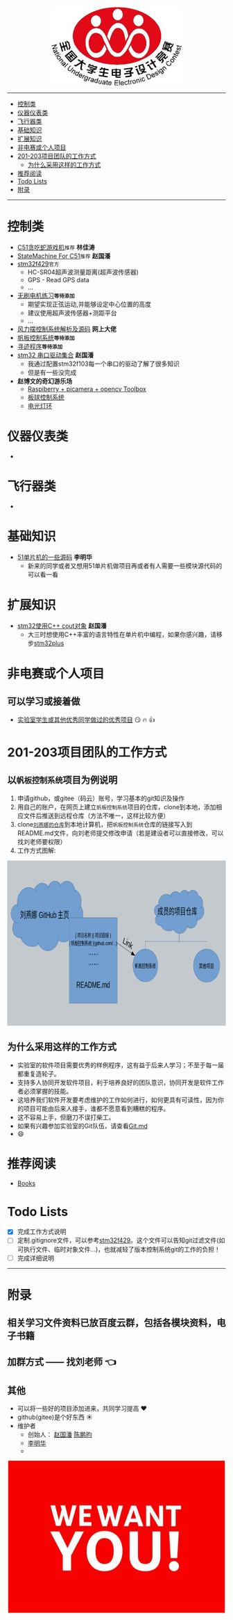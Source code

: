 <div align=center><img width="300" height="180" src="./picture/pic.jpg"/></div>

---

- [控制类](#控制类)
- [仪器仪表类](#仪器仪表类)
- [飞行器类](#飞行器类)
- [基础知识](#基础知识)
- [扩展知识](#扩展知识)
- [非电赛或个人项目](#非电赛比赛或个人项目添加)
- [201-203项目团队的工作方式](#201-203项目团队的工作方式)
    - [为什么采用这样的工作方式](#为什么采用这样的工作方式)
- [推荐阅读](#推荐阅读)
- [Todo Lists](#todo-lists)
- [附录](#附录)

---
# 控制类
- [C51贪吃蛇游戏机](https://github.com/ywg121020/51_sanke_game)`推荐` **林佳涛**
- [StateMachine For C51](https://gitee.com/ZhaoGuoPan/c51_state_machine)`推荐` **赵国潘**
- [stm32f429](https://github.com/MaJerle/stm32f429)`官方`
    - HC-SR04超声波测量距离(超声波传感器)
    - GPS - Read GPS data
    - ...
- [无刷电机练习]()**`等待添加`**
    - 期望实现正弦运动,并能够设定中心位置的高度
    - 建议使用超声波传感器+测距平台
    - ...
- [风力摆控制系统解析及源码](http://bbs.eeworld.com.cn/forum.php?mod=viewthread&tid=476344&extra=page%3D1&page=1) **网上大佬**
- [帆板控制系统]()**`等待添加`**
- [寻迹程序]()**`等待添加`**
- [stm32 串口驱动集合](https://gitee.com/ZhaoGuoPan/stm32_serial_driver) **赵国潘**
    - 我通过配置stm32f103每一个串口的驱动了解了很多知识
    - 但是有一些没完成
- **赵博文的奇幻游乐场**
    - [Raspiberry + picamera + opencv Toolbox](https://github.com/IyangDc/py_opencv_tools.git) 
    - [板球控制系统](https://github.com/IyangDc/Board-ball_control_system) 
    - [电光灯环](https://github.com/IyangDc/Point_Ring) 

# 仪器仪表类
- 

# 飞行器类
- 

# 基础知识
- [51单片机的一些源码](https://github.com/qianxinbubian/51source) **李明华**
    - 新来的同学或者又想用51单片机做项目再或者有人需要一些模块源代码的可以看一看

# 扩展知识
- [stm32使用C++ cout对象](https://gitee.com/ZhaoGuoPan/stm32_cppTest) **赵国潘**
    - 大三时想使用C++丰富的语言特性在单片机中编程，如果你感兴趣，请移步[stm32plus](https://github.com/andysworkshop/stm32plus)
# 非电赛或个人项目
## 可以学习或接着做
- [实验室学生或其他优秀同学做过的优秀项目](./readme/Extension.md)  :smirk: :fire: :+1:

# 201-203项目团队的工作方式
## 以`帆板控制系统`项目为例说明
1. 申请github，或gitee（码云）账号，学习基本的git知识及操作
1. 用自己的账户，在网页上建立`帆板控制系统`项目的仓库，clone到本地，添加相应文件后推送到远程仓库（方法不唯一，这样比较方便）
1. clone[`刘燕娜的仓库`](https://github.com/mti05001/Electronic-Design-Contest)到本地计算机，把`帆板控制系统`仓库的链接写入到README.md文件，向刘老师提交修改申请（若是建设者可以直接修改，可以找刘老师要权限）
1. 工作方式图解:
<div align=center><img width="750" height="380" src="./picture/工作方式图解.png"/></div>

## 为什么采用这样的工作方式
- 实验室的软件项目需要优秀的样例程序，这有益于后来人学习；不至于每一届都重复造轮子。
- 支持多人协同开发软件项目，利于培养良好的团队意识，协同开发是软件工作者必须掌握的技能。
- 这培养我们软件开发要考虑维护的工作如何进行，如何更具有可读性，因为你的项目可能由后来人接手，谁都不愿意看到糟糕的程序。
- 这不容易上手，但磨刀不误打柴工。
- 如果有兴趣参加实验室的Git队伍，请查看[Git.md](./readme/Git.md)
- :smile:

# 推荐阅读
- [Books](./readme/Books.md)

# Todo Lists
- [x] 完成工作方式说明
- [ ] 定制.gitignore文件，可以参考[stm32f429](https://github.com/MaJerle/stm32f429)。这个文件可以告知git过滤文件(如可执行文件、临时对象文件...)，也就减轻了版本控制系统git的工作的负担！
- [ ] 完成详细说明

---
# 附录
## 相关学习文件资料已放百度云群，包括各模块资料，电子书籍
## 加群方式 —— 找刘老师  :point_left:
## 其他
- 可以将一些好的项目添加进来，共同学习提高 :heart:
- github(gitee)是个好东西 :sunny:
- 维护者
    - 创始人： [赵国潘](https://gitee.com/ZhaoGuoPan) [陈鹏昀](https://github.com/ChenPY95) 
    - [李明华](https://github.com/qianxinbubian)
    - 
<div align=center><img width="500" height="350" src="./picture/we want you.jpg"/></div>